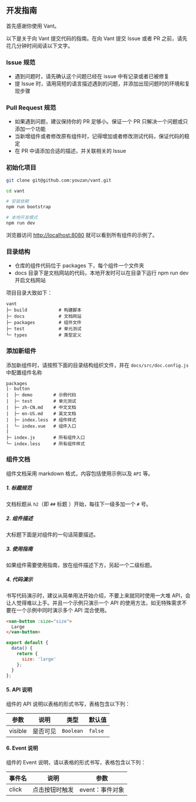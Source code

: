 ## 开发指南

首先感谢你使用 Vant。

以下是关于向 Vant 提交代码的指南。在向 Vant 提交 Issue 或者 PR 之前，请先花几分钟时间阅读以下文字。

### Issue 规范

- 遇到问题时，请先确认这个问题已经在 issue 中有记录或者已被修复
- 提 Issue 时，请用简短的语言描述遇到的问题，并添加出现问题时的环境和复现步骤

### Pull Request 规范

- 如果遇到问题，建议保持你的 PR 足够小。保证一个 PR 只解决一个问题或只添加一个功能
- 当新增组件或者修改原有组件时，记得增加或者修改测试代码，保证代码的稳定
- 在 PR 中请添加合适的描述，并关联相关的 Issue

### 初始化项目

```bash
git clone git@github.com:youzan/vant.git

cd vant

# 安装依赖
npm run bootstrap

# 本地开发模式
npm run dev
```

浏览器访问 [http://localhost:8080](http://localhost:8080) 就可以看到所有组件的示例了。

### 目录结构

- 仓库的组件代码位于 packages 下，每个组件一个文件夹
- docs 目录下是文档网站的代码，本地开发时可以在目录下运行 npm run dev 开启文档网站

项目目录大致如下：

```
vant
├─ build            # 构建脚本
├─ docs             # 文档网站
├─ packages         # 组件文件
├─ test             # 单元测试
└─ types            # 类型定义
```

### 添加新组件

添加新组件时，请按照下面的目录结构组织文件，并在 `docs/src/doc.config.js` 中配置组件名称

```
packages
|- button
|  ├─ demo        # 示例代码
|  ├─ test        # 单元测试
|  ├─ zh-CN.md    # 中文文档
|  ├─ en-US.md    # 英文文档
|  ├─ index.less  # 组件样式
|  └─ index.vue   # 组件入口
|
├─ index.js       # 所有组件入口
└─ index.less     # 所有组件样式
```

### 组件文档

组件文档采用 markdown 格式，内容包括使用示例以及 `API` 等。

##### 1. 标题规范

文档标题从 `h2`（即 `##` 标题 ）开始，每往下一级多加一个 `#` 号。

##### 2. 组件描述

大标题下面是对组件的一句话简要描述。

##### 3. 使用指南

如果组件需要使用指南，放在组件描述下方，另起一个二级标题。

##### 4. 代码演示

书写代码演示时，建议从简单用法开始介绍，不要上来就同时使用一大堆 API，会让人觉得难以上手。并且一个示例只演示一个 API 的使用方法，如无特殊需求不要在一个示例中同时演示多个 API 混合使用。

```html
<van-button :size="size">
  Large
</van-button>
```

```javascript
export default {
  data() {
    return {
      size: 'large'
    };
  }
};
```

#### 5. API 说明

组件的 API 说明以表格的形式书写，表格包含以下列：

| 参数 | 说明 | 类型 | 默认值 |
| ------------ | ------------- | -------- | ---------- |
| visible | 是否可见 | `Boolean` | `false` |

#### 6. Event 说明

组件的 Event 说明，请以表格的形式书写，表格包含以下列：

| 事件名 | 说明 | 参数 |
|-----------|-----------|-----------|
| click | 点击按钮时触发 | event：事件对象 |
